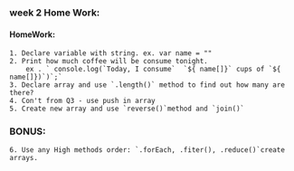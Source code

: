 ### week 2 Home Work:
#### HomeWork:
    1. Declare variable with string. ex. var name = ""
    2. Print how much coffee will be consume tonight.
        ex . ` console.log(`Today, I consume`  `${ name[]}` cups of `${ name[]})`)`;`
    3. Declare array and use `.length()` method to find out how many are there?
    4. Con't from Q3 - use push in array
    5. Create new array and use `reverse()`method and `join()`
   ### BONUS:
    6. Use any High methods order: `.forEach, .fiter(), .reduce()`create arrays.
